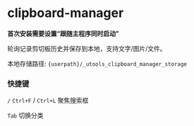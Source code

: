 # clipboard-manager

**首次安装需要设置“跟随主程序同时启动”**

轮询记录剪切板历史并保存到本地，支持文字/图片/文件。

本地存储路径: `{userpath}/_utools_clipboard_manager_storage`

### 快捷键

`/`  `Ctrl+F` / `Ctrl+L` 聚焦搜索框

`Tab` 切换分类
